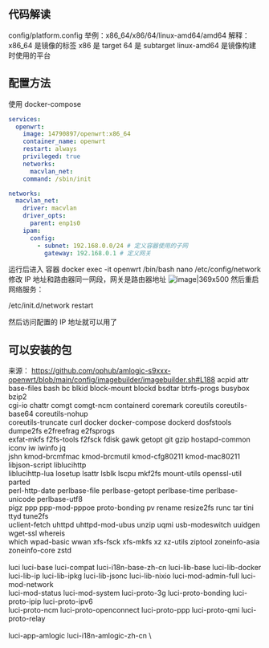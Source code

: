 ## 代码解读

config/platform.config
举例：x86_64/x86/64/linux-amd64/amd64
解释：x86_64 是镜像的标签 x86 是 target 64 是 subtarget linux-amd64 是镜像构建时使用的平台

## 配置方法

使用 docker-compose

```yml
services:
  openwrt:
    image: 14790897/openwrt:x86_64
    container_name: openwrt
    restart: always
    privileged: true
    networks:
      macvlan_net:
    command: /sbin/init

networks:
  macvlan_net:
    driver: macvlan
    driver_opts:
      parent: enp1s0
    ipam:
      config:
        - subnet: 192.168.0.0/24 # 定义容器使用的子网
          gateway: 192.168.0.1 # 定义网关
```

运行后进入 容器
docker exec -it openwrt /bin/bash
nano /etc/config/network
修改 IP 地址和路由器同一网段，网关是路由器地址
![image|369x500](https://linux.do/uploads/default/original/3X/1/b/1bc20192030fc5da0c9b652341b77f34c55b211f.png)
然后重启网络服务：
<!-- cat /etc/config/network -->
/etc/init.d/network restart

然后访问配置的 IP 地址就可以用了


## 可以安装的包
  来源： https://github.com/ophub/amlogic-s9xxx-openwrt/blob/main/config/imagebuilder/imagebuilder.sh#L188
   acpid attr base-files bash bc blkid block-mount blockd bsdtar btrfs-progs busybox bzip2 \
        cgi-io chattr comgt comgt-ncm containerd coremark coreutils coreutils-base64 coreutils-nohup \
        coreutils-truncate curl docker docker-compose dockerd dosfstools dumpe2fs e2freefrag e2fsprogs \
        exfat-mkfs f2fs-tools f2fsck fdisk gawk getopt git gzip hostapd-common iconv iw iwinfo jq \
        jshn kmod-brcmfmac kmod-brcmutil kmod-cfg80211 kmod-mac80211 libjson-script liblucihttp \
        liblucihttp-lua losetup lsattr lsblk lscpu mkf2fs mount-utils openssl-util parted \
        perl-http-date perlbase-file perlbase-getopt perlbase-time perlbase-unicode perlbase-utf8 \
        pigz ppp ppp-mod-pppoe proto-bonding pv rename resize2fs runc tar tini ttyd tune2fs \
        uclient-fetch uhttpd uhttpd-mod-ubus unzip uqmi usb-modeswitch uuidgen wget-ssl whereis \
        which wpad-basic wwan xfs-fsck xfs-mkfs xz xz-utils ziptool zoneinfo-asia zoneinfo-core zstd \
        \
        luci luci-base luci-compat luci-i18n-base-zh-cn luci-lib-base luci-lib-docker \
        luci-lib-ip luci-lib-ipkg luci-lib-jsonc luci-lib-nixio luci-mod-admin-full luci-mod-network \
        luci-mod-status luci-mod-system luci-proto-3g luci-proto-bonding luci-proto-ipip luci-proto-ipv6 \
        luci-proto-ncm luci-proto-openconnect luci-proto-ppp luci-proto-qmi luci-proto-relay \
        \
        luci-app-amlogic luci-i18n-amlogic-zh-cn \